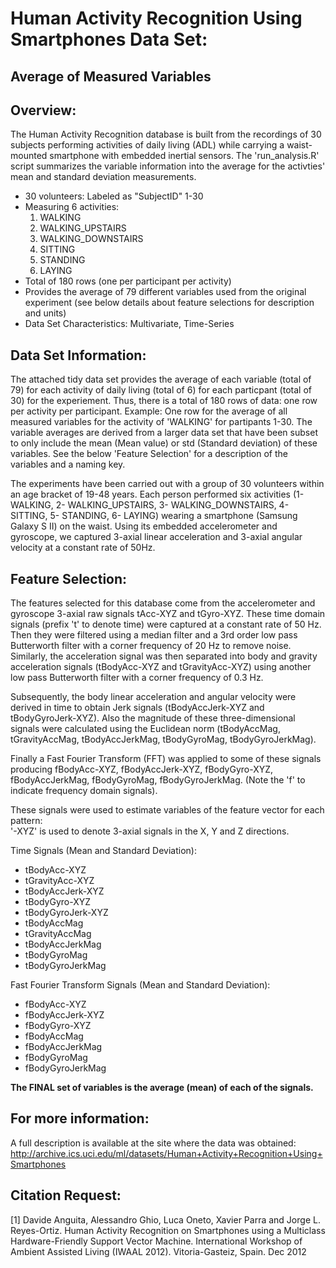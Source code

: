 Human Activity Recognition Using Smartphones Data Set:
============================== 
## Average of Measured Variables

Overview:
-----------------------------
The Human Activity Recognition database is built from the recordings of 30 subjects performing activities of daily living (ADL) while carrying a waist-mounted smartphone with embedded inertial sensors. The 'run_analysis.R' script summarizes the variable information into the average for the activties' mean and standard deviation measurements. 

* 30 volunteers: Labeled as "SubjectID" 1-30
* Measuring 6 activities:
  1. WALKING
  2. WALKING_UPSTAIRS
  3. WALKING_DOWNSTAIRS
  4. SITTING
  5. STANDING
  6. LAYING
* Total of 180 rows (one per participant per activity)
* Provides the average of 79 different variables used from the original experiment (see below details about feature selections for description and units)
* Data Set Characteristics: Multivariate, Time-Series


Data Set Information:
------------------------------
The attached tidy data set provides the average of each variable (total of 79) for each activity of daily living (total of 6) for each particpant (total of 30) for the experiement. Thus, there is a total of 180 rows of data: one row per activity per participant. Example: One row for the average of all measured variables for the activity of 'WALKING' for partipants 1-30. The variable averages are derived from a larger data set that have been subset to only include the mean (Mean value) or std (Standard deviation) of these variables. See the below 'Feature Selection' for a description of the variables and a naming key.

The experiments have been carried out with a group of 30 volunteers within an age bracket of 19-48 years. Each person performed six activities (1- WALKING, 2- WALKING_UPSTAIRS, 3- WALKING_DOWNSTAIRS, 4- SITTING, 5- STANDING, 6- LAYING) wearing a smartphone (Samsung Galaxy S II) on the waist. Using its embedded accelerometer and gyroscope, we captured 3-axial linear acceleration and 3-axial angular velocity at a constant rate of 50Hz.


Feature Selection:
------------------------------
The features selected for this database come from the accelerometer and gyroscope 3-axial raw signals tAcc-XYZ and tGyro-XYZ. These time domain signals (prefix 't' to denote time) were captured at a constant rate of 50 Hz. Then they were filtered using a median filter and a 3rd order low pass Butterworth filter with a corner frequency of 20 Hz to remove noise. Similarly, the acceleration signal was then separated into body and gravity acceleration signals (tBodyAcc-XYZ and tGravityAcc-XYZ) using another low pass Butterworth filter with a corner frequency of 0.3 Hz. 

Subsequently, the body linear acceleration and angular velocity were derived in time to obtain Jerk signals (tBodyAccJerk-XYZ and tBodyGyroJerk-XYZ). Also the magnitude of these three-dimensional signals were calculated using the Euclidean norm (tBodyAccMag, tGravityAccMag, tBodyAccJerkMag, tBodyGyroMag, tBodyGyroJerkMag). 

Finally a Fast Fourier Transform (FFT) was applied to some of these signals producing fBodyAcc-XYZ, fBodyAccJerk-XYZ, fBodyGyro-XYZ, fBodyAccJerkMag, fBodyGyroMag, fBodyGyroJerkMag. (Note the 'f' to indicate frequency domain signals). 

These signals were used to estimate variables of the feature vector for each pattern:  
'-XYZ' is used to denote 3-axial signals in the X, Y and Z directions.

Time Signals (Mean and Standard Deviation):
* tBodyAcc-XYZ
* tGravityAcc-XYZ
* tBodyAccJerk-XYZ
* tBodyGyro-XYZ
* tBodyGyroJerk-XYZ
* tBodyAccMag
* tGravityAccMag
* tBodyAccJerkMag
* tBodyGyroMag
* tBodyGyroJerkMag

Fast Fourier Transform Signals (Mean and Standard Deviation):
* fBodyAcc-XYZ
* fBodyAccJerk-XYZ
* fBodyGyro-XYZ
* fBodyAccMag
* fBodyAccJerkMag
* fBodyGyroMag
* fBodyGyroJerkMag

<b>The FINAL set of variables is the average (mean) of each of the signals.</b>


## For more information:
A full description is available at the site where the data was obtained: 
http://archive.ics.uci.edu/ml/datasets/Human+Activity+Recognition+Using+Smartphones


## Citation Request:
[1] Davide Anguita, Alessandro Ghio, Luca Oneto, Xavier Parra and Jorge L. Reyes-Ortiz. Human Activity Recognition on Smartphones using a Multiclass Hardware-Friendly Support Vector Machine. International Workshop of Ambient Assisted Living (IWAAL 2012). Vitoria-Gasteiz, Spain. Dec 2012
